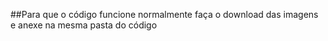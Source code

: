 ##Para que o código funcione normalmente faça o download das imagens e anexe na mesma pasta do código
